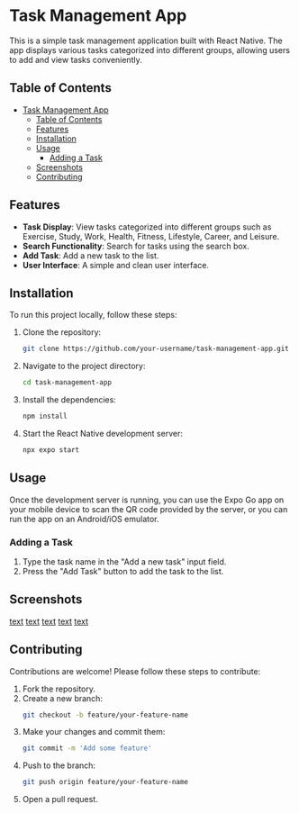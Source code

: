 # Task Management App

This is a simple task management application built with React Native. The app displays various tasks categorized into different groups, allowing users to add and view tasks conveniently.

## Table of Contents

- [Task Management App](#task-management-app)
  - [Table of Contents](#table-of-contents)
  - [Features](#features)
  - [Installation](#installation)
  - [Usage](#usage)
    - [Adding a Task](#adding-a-task)
  - [Screenshots](#screenshots)
  - [Contributing](#contributing)


## Features

- **Task Display**: View tasks categorized into different groups such as Exercise, Study, Work, Health, Fitness, Lifestyle, Career, and Leisure.
- **Search Functionality**: Search for tasks using the search box.
- **Add Task**: Add a new task to the list.
- **User Interface**: A simple and clean user interface.

## Installation

To run this project locally, follow these steps:

1. Clone the repository:
   ```bash
   git clone https://github.com/your-username/task-management-app.git
   ```
2. Navigate to the project directory:
   ```bash
   cd task-management-app
   ```
3. Install the dependencies:
   ```bash
   npm install
   ```
4. Start the React Native development server:
   ```bash
   npx expo start
   ```

## Usage

Once the development server is running, you can use the Expo Go app on your mobile device to scan the QR code provided by the server, or you can run the app on an Android/iOS emulator.

### Adding a Task

1. Type the task name in the "Add a new task" input field.
2. Press the "Add Task" button to add the task to the list.

## Screenshots
[text](assets/ss.jpeg) 
[text](assets/ss1.jpeg) 
[text](assets/ss2.jpeg) 
[text](assets/ss3.jpeg) 
[text](assets/ss4.jpeg)

## Contributing

Contributions are welcome! Please follow these steps to contribute:

1. Fork the repository.
2. Create a new branch:
   ```bash
   git checkout -b feature/your-feature-name
   ```
3. Make your changes and commit them:
   ```bash
   git commit -m 'Add some feature'
   ```
4. Push to the branch:
   ```bash
   git push origin feature/your-feature-name
   ```
5. Open a pull request.



